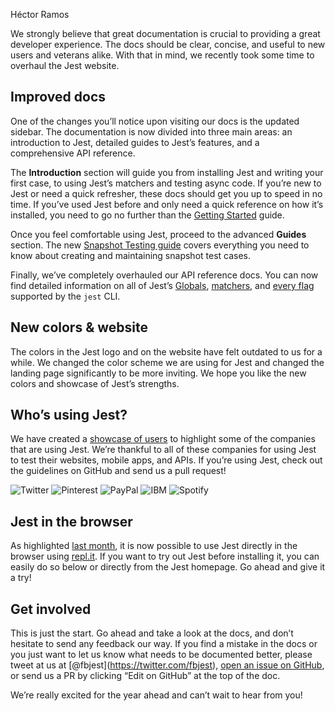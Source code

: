 Héctor Ramos

We strongly believe that great documentation is crucial to providing a great developer experience. The docs should be clear, concise, and useful to new users and veterans alike. With that in mind, we recently took some time to overhaul the Jest website.

## Improved docs

One of the changes you’ll notice upon visiting our docs is the updated sidebar. The documentation is now divided into three main areas: an introduction to Jest, detailed guides to Jest’s features, and a comprehensive API reference.

The **Introduction** section will guide you from installing Jest and writing your first case, to using Jest’s matchers and testing async code. If you’re new to Jest or need a quick refresher, these docs should get you up to speed in no time. If you’ve used Jest before and only need a quick reference on how it’s installed, you need to go no further than the [Getting Started](/docs/getting-started.html) guide.

Once you feel comfortable using Jest, proceed to the advanced **Guides** section. The new [Snapshot Testing guide](/docs/snapshot-testing.html) covers everything you need to know about creating and maintaining snapshot test cases.

Finally, we’ve completely overhauled our API reference docs. You can now find detailed information on all of Jest’s [Globals](/docs/api.html), [matchers](/docs/expect.html), and [every flag](/docs/cli.html) supported by the `jest` CLI.

## New colors & website

The colors in the Jest logo and on the website have felt outdated to us for a while. We changed the color scheme we are using for Jest and changed the landing page significantly to be more inviting. We hope you like the new colors and showcase of Jest’s strengths.

## Who’s using Jest?

We have created a [showcase of users](/users.html) to highlight some of the companies that are using Jest. We’re thankful to all of these companies for using Jest to test their websites, mobile apps, and APIs. If you’re using Jest, check out the guidelines on GitHub and send us a pull request!

![](/img/logos/twitter.png 'Twitter') ![](/img/logos/pinterest.png 'Pinterest') ![](/img/logos/paypal.png 'PayPal') ![](/img/logos/ibm.png 'IBM') ![](/img/logos/spotify.png 'Spotify')

## Jest in the browser

As highlighted [last month](/blog/2016/12/15/2016-in-jest.html), it is now possible to use Jest directly in the browser using [repl.it](https://repl.it/languages/jest). If you want to try out Jest before installing it, you can easily do so below or directly from the Jest homepage. Go ahead and give it a try!

## Get involved

This is just the start. Go ahead and take a look at the docs, and don’t hesitate to send any feedback our way. If you find a mistake in the docs or you just want to let us know what needs to be documented better, please tweet at us at <span class="citation" data-cites="fbjest">\[@fbjest\]</span>(https://twitter.com/fbjest), [open an issue on GitHub](https://github.com/facebook/jest/issues), or send us a PR by clicking “Edit on GitHub” at the top of the doc.

We’re really excited for the year ahead and can’t wait to hear from you!
